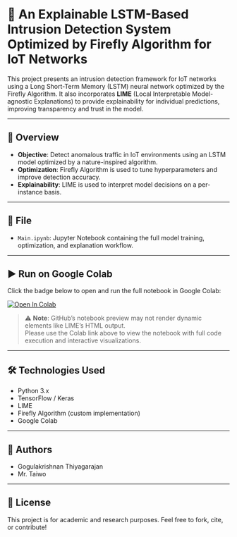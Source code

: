 # 🔐 An Explainable LSTM-Based Intrusion Detection System Optimized by Firefly Algorithm for IoT Networks

This project presents an intrusion detection framework for IoT networks using a Long Short-Term Memory (LSTM) neural network optimized by the Firefly Algorithm. It also incorporates **LIME** (Local Interpretable Model-agnostic Explanations) to provide explainability for individual predictions, improving transparency and trust in the model.

---

## 📘 Overview

- **Objective**: Detect anomalous traffic in IoT environments using an LSTM model optimized by a nature-inspired algorithm.
- **Optimization**: Firefly Algorithm is used to tune hyperparameters and improve detection accuracy.
- **Explainability**: LIME is used to interpret model decisions on a per-instance basis.

---

## 📂 File

- `Main.ipynb`: Jupyter Notebook containing the full model training, optimization, and explanation workflow.

---

## ▶️ Run on Google Colab

Click the badge below to open and run the full notebook in Google Colab:

[![Open In Colab](https://colab.research.google.com/assets/colab-badge.svg)](https://colab.research.google.com/drive/1u1C4eyoc9xN37WcGempaUwkAdDdgkMeh?usp=sharing)

> ⚠️ **Note**: GitHub’s notebook preview may not render dynamic elements like LIME’s HTML output.  
> Please use the Colab link above to view the notebook with full code execution and interactive visualizations.

---

## 🛠️ Technologies Used

- Python 3.x  
- TensorFlow / Keras  
- LIME  
- Firefly Algorithm (custom implementation)  
- Google Colab

---

## 🧠 Authors

- Gogulakrishnan Thiyagarajan  
- Mr. Taiwo

---

## 📄 License

This project is for academic and research purposes. Feel free to fork, cite, or contribute!
